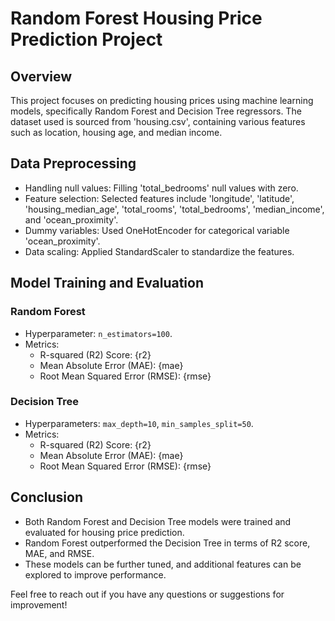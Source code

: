 # Random Forest Housing Price Prediction Project

## Overview
This project focuses on predicting housing prices using machine learning models, specifically Random Forest and Decision Tree regressors. The dataset used is sourced from 'housing.csv', containing various features such as location, housing age, and median income.

## Data Preprocessing
- Handling null values: Filling 'total_bedrooms' null values with zero.
- Feature selection: Selected features include 'longitude', 'latitude', 'housing_median_age', 'total_rooms', 'total_bedrooms', 'median_income', and 'ocean_proximity'.
- Dummy variables: Used OneHotEncoder for categorical variable 'ocean_proximity'.
- Data scaling: Applied StandardScaler to standardize the features.

## Model Training and Evaluation
### Random Forest
- Hyperparameter: `n_estimators=100`.
- Metrics:
  - R-squared (R2) Score: {r2}
  - Mean Absolute Error (MAE): {mae}
  - Root Mean Squared Error (RMSE): {rmse}

### Decision Tree
- Hyperparameters: `max_depth=10`, `min_samples_split=50`.
- Metrics:
  - R-squared (R2) Score: {r2}
  - Mean Absolute Error (MAE): {mae}
  - Root Mean Squared Error (RMSE): {rmse}

## Conclusion
- Both Random Forest and Decision Tree models were trained and evaluated for housing price prediction.
- Random Forest outperformed the Decision Tree in terms of R2 score, MAE, and RMSE.
- These models can be further tuned, and additional features can be explored to improve performance.

Feel free to reach out if you have any questions or suggestions for improvement!
